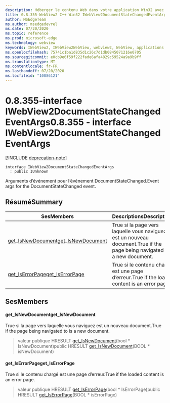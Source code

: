 ```yaml
---
description: Héberger le contenu Web dans votre application Win32 avec le contrôle Microsoft Edge WebView2
title: 0.8.355-WebView2 C++ Win32 IWebView2DocumentStateChangedEventArgs
author: MSEdgeTeam
ms.author: msedgedevrel
ms.date: 07/20/2020
ms.topic: reference
ms.prod: microsoft-edge
ms.technology: webview
keywords: IWebView2, IWebView2WebView, webview2, WebView, applications Win32, Win32, Edge
ms.openlocfilehash: 75741c1ba1d835d1c26c7d1db0845071216e0705
ms.sourcegitcommit: e0cb9e6f59f222fade6afa4829c59524a9a9b9ff
ms.translationtype: MT
ms.contentlocale: fr-FR
ms.lasthandoff: 07/20/2020
ms.locfileid: "10886121"
---
```

# <span data-ttu-id="eb7f4-104">0.8.355-interface IWebView2DocumentStateChangedEventArgs</span><span class="sxs-lookup"><span data-stu-id="eb7f4-104">0.8.355 - interface IWebView2DocumentStateChangedEventArgs</span></span> 

[!INCLUDE [deprecation-note](../../includes/deprecation-note.md)]

```
interface IWebView2DocumentStateChangedEventArgs
  : public IUnknown
```

<span data-ttu-id="eb7f4-105">Arguments d’événement pour l’événement DocumentStateChanged.</span><span class="sxs-lookup"><span data-stu-id="eb7f4-105">Event args for the DocumentStateChanged event.</span></span>

## <span data-ttu-id="eb7f4-106">Résumé</span><span class="sxs-lookup"><span data-stu-id="eb7f4-106">Summary</span></span>

 <span data-ttu-id="eb7f4-107">Ses</span><span class="sxs-lookup"><span data-stu-id="eb7f4-107">Members</span></span>                        | <span data-ttu-id="eb7f4-108">Descriptions</span><span class="sxs-lookup"><span data-stu-id="eb7f4-108">Descriptions</span></span>
--------------------------------|---------------------------------------------
[<span data-ttu-id="eb7f4-109">get_IsNewDocument</span><span class="sxs-lookup"><span data-stu-id="eb7f4-109">get_IsNewDocument</span></span>](#get_isnewdocument) | <span data-ttu-id="eb7f4-110">True si la page vers laquelle vous naviguez est un nouveau document.</span><span class="sxs-lookup"><span data-stu-id="eb7f4-110">True if the page being navigated to is a new document.</span></span>
[<span data-ttu-id="eb7f4-111">get_IsErrorPage</span><span class="sxs-lookup"><span data-stu-id="eb7f4-111">get_IsErrorPage</span></span>](#get_iserrorpage) | <span data-ttu-id="eb7f4-112">True si le contenu chargé est une page d’erreur.</span><span class="sxs-lookup"><span data-stu-id="eb7f4-112">True if the loaded content is an error page.</span></span>

## <span data-ttu-id="eb7f4-113">Ses</span><span class="sxs-lookup"><span data-stu-id="eb7f4-113">Members</span></span>

#### <span data-ttu-id="eb7f4-114">get_IsNewDocument</span><span class="sxs-lookup"><span data-stu-id="eb7f4-114">get_IsNewDocument</span></span> 

<span data-ttu-id="eb7f4-115">True si la page vers laquelle vous naviguez est un nouveau document.</span><span class="sxs-lookup"><span data-stu-id="eb7f4-115">True if the page being navigated to is a new document.</span></span>

> <span data-ttu-id="eb7f4-116">valeur publique HRESULT [get_IsNewDocument](#get_isnewdocument)(bool \* IsNewDocument)</span><span class="sxs-lookup"><span data-stu-id="eb7f4-116">public HRESULT [get_IsNewDocument](#get_isnewdocument)(BOOL \* isNewDocument)</span></span>

#### <span data-ttu-id="eb7f4-117">get_IsErrorPage</span><span class="sxs-lookup"><span data-stu-id="eb7f4-117">get_IsErrorPage</span></span> 

<span data-ttu-id="eb7f4-118">True si le contenu chargé est une page d’erreur.</span><span class="sxs-lookup"><span data-stu-id="eb7f4-118">True if the loaded content is an error page.</span></span>

> <span data-ttu-id="eb7f4-119">valeur publique HRESULT [get_IsErrorPage](#get_iserrorpage)(bool \* IsErrorPage)</span><span class="sxs-lookup"><span data-stu-id="eb7f4-119">public HRESULT [get_IsErrorPage](#get_iserrorpage)(BOOL \* isErrorPage)</span></span>

